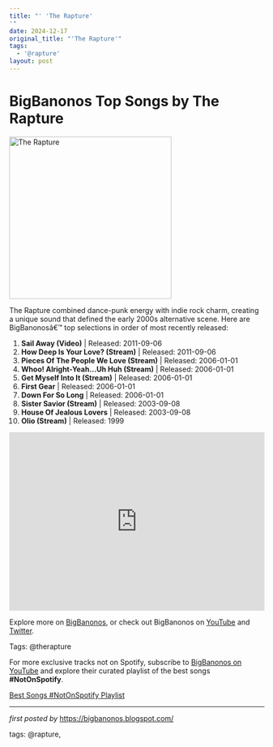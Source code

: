 ```yaml
---
title: "' 'The Rapture'
'"
date: 2024-12-17
original_title: "'The Rapture'"
tags:
  - '@rapture'
layout: post
---
```

<h1>BigBanonos Top Songs by The Rapture</h1>
<div class="separator"> <a href="https://i.scdn.co/image/0d5f9ab947edf8f3f7957086668af63b7c239532" > <img alt="The Rapture" border="0" width="320" data-original-height="480" data-original-width="640" src="https://i.scdn.co/image/0d5f9ab947edf8f3f7957086668af63b7c239532"/> </a>
</div>
<p>The Rapture combined dance-punk energy with indie rock charm, creating a unique sound that defined the early 2000s alternative scene. Here are BigBanonosâ€™ top selections in order of most recently released:</p> <ol> <li><strong>Sail Away (Video)</strong> | Released: 2011-09-06</li> <li><strong>How Deep Is Your Love? (Stream)</strong> | Released: 2011-09-06</li> <li><strong>Pieces Of The People We Love (Stream)</strong> | Released: 2006-01-01</li> <li><strong>Whoo! Alright-Yeah...Uh Huh (Stream)</strong> | Released: 2006-01-01</li> <li><strong>Get Myself Into It (Stream)</strong> | Released: 2006-01-01</li> <li><strong>First Gear</strong> | Released: 2006-01-01</li> <li><strong>Down For So Long</strong> | Released: 2006-01-01</li> <li><strong>Sister Savior (Stream)</strong> | Released: 2003-09-08</li> <li><strong>House Of Jealous Lovers</strong> | Released: 2003-09-08</li> <li><strong>Olio (Stream)</strong> | Released: 1999</li>
</ol> <div> <iframe src="https://open.spotify.com/embed/playlist/2awSEbfFMghASlgMNxYFkT?utm_source=generator" width="100%" height="352" frameborder="0" allowfullscreen="" allow="autoplay; clipboard-write; encrypted-media; fullscreen; picture-in-picture" loading="lazy"></iframe>
</div> <p>Explore more on <a href="https://bigbanonos.blogspot.com/">BigBanonos</a>, or check out BigBanonos on <a href="https://www.youtube.com/@BigBanonos">YouTube</a> and <a href="https://x.com/bigbanonos">Twitter</a>.</p> <p>Tags: @therapture</p>


<!--Subscribe and Playlist Links-->
<div>
    <p>For more exclusive tracks not on Spotify, subscribe to <a href="https://www.youtube.com/@BigBanonos" target="_blank">BigBanonos on YouTube</a> and explore their curated playlist of the best songs <strong>#NotOnSpotify</strong>.</p>
    <p><a href="https://www.youtube.com/playlist?list=PLtuNtuTatqI0kFahUCbtbfenC_ET5O_tr" target="_blank">Best Songs #NotOnSpotify Playlist<br /></a></p></div>

<hr />

<p><em>first posted by</em> <a href="https://bigbanonos.blogspot.com/" rel="noopener" target="_new">https://bigbanonos.blogspot.com/</a></p>

<p>tags: @rapture,</p>
